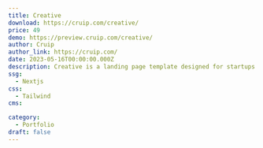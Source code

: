 ```yaml
---
title: Creative
download: https://cruip.com/creative/
price: 49
demo: https://preview.cruip.com/creative/
author: Cruip
author_link: https://cruip.com/
date: 2023-05-16T00:00:00.000Z
description: Creative is a landing page template designed for startups who want to showcase the work of creative professionals.
ssg:
  - Nextjs
css:
  - Tailwind
cms:

category:
  - Portfolio
draft: false
---
```

